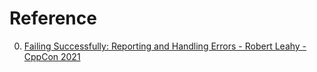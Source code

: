 # Reference

0. [Failing Successfully: Reporting and Handling Errors - Robert Leahy - CppCon 2021](https://www.youtube.com/watch?v=dQaRLmM7KKk)

